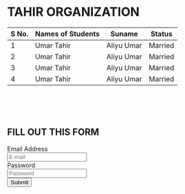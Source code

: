 <html>
   <body>
      <h1>TAHIR ORGANIZATION</h1>
  </body>
   <table>
      <thead>
         <tr>
            <th>S No.</th>
            <th>Names of Students</th>
            <th>Suname</th>
            <th>Status</th>
         </tr>
      </thead>
        <tbody>
           <tr>
             <td>1</td>
             <td>Umar Tahir</td>
             <td>Aliyu Umar</td>
             <td>Married</td>
             </tr>
           <tr>
             <td>2</td>
             <td>Umar Tahir</td>
             <td>Aliyu Umar</td>
             <td>Married</td>
             </tr>
           <tr>
             <td>3</td>
             <td>Umar Tahir</td>
             <td>Aliyu Umar</td>
             <td>Married</td>
             </tr>
           <tr>
             <td>4</td>
             <td>Umar Tahir</td>
             <td>Aliyu Umar</td>
             <td>Married</td>
             </tr>
        </tbody>
   </table>
   <br> <br> <br>
   <h2>FILL OUT THIS FORM</h2>
   <form>
     <label for="user">Email Address</label>
     <div><input type="email" id="user" name="email" placeholder="E-mail" required></div>
      <label for="pass">Password</label>
     <div><input type="password" id="pass" name="password" placeholder="Password" required></div>
     <div><input type="submit" name="password" required></div>
   </form>
</html>
